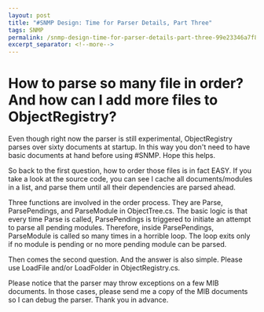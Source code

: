 ```yaml
---
layout: post
title: "#SNMP Design: Time for Parser Details, Part Three"
tags: SNMP
permalink: /snmp-design-time-for-parser-details-part-three-99e23346a7f8
excerpt_separator: <!--more-->
---
```

# How to parse so many file in order? And how can I add more files to ObjectRegistry?

Even though right now the parser is still experimental, ObjectRegistry parses over sixty documents at startup. In this way you don't need to have basic documents at hand before using #SNMP. Hope this helps.
<!--more-->

So back to the first question, how to order those files is in fact EASY. If you take a look at the source code, you can see I cache all documents/modules in a list, and parse them until all their dependencies are parsed ahead.

Three functions are involved in the order process. They are Parse, ParsePendings, and ParseModule in ObjectTree.cs. The basic logic is that every time Parse is called, ParsePendings is triggered to initiate an attempt to parse all pending modules. Therefore, inside ParsePendings, ParseModule is called so many times in a horrible loop. The loop exits only if no module is pending or no more pending module can be parsed.

Then comes the second question. And the answer is also simple. Please use LoadFile and/or LoadFolder in ObjectRegistry.cs.

Please notice that the parser may throw exceptions on a few MIB documents. In those cases, please send me a copy of the MIB documents so I can debug the parser. Thank you in advance.
